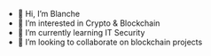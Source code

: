 - 👋 Hi, I’m Blanche
- 👀 I’m interested in Crypto & Blockchain
- 🌱 I’m currently learning IT Security
- 💞️ I’m looking to collaborate on blockchain projects

<!---
blanchemaria6/blanchemaria6 is a ✨ special ✨ repository because its `README.md` (this file) appears on your GitHub profile.
You can click the Preview link to take a look at your changes.
--->
